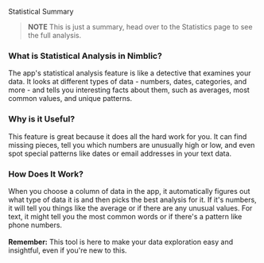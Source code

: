 Statistical Summary

> **NOTE** This is just a summary, head over to the Statistics page to see the full analysis.

### **What is Statistical Analysis in Nimblic?**

The app's statistical analysis feature is like a detective that examines your data. It looks at different types of data - numbers, dates, categories, and more - and tells you interesting facts about them, such as averages, most common values, and unique patterns.

### **Why is it Useful?**

This feature is great because it does all the hard work for you. It can find missing pieces, tell you which numbers are unusually high or low, and even spot special patterns like dates or email addresses in your text data.

### **How Does It Work?**

When you choose a column of data in the app, it automatically figures out what type of data it is and then picks the best analysis for it. If it's numbers, it will tell you things like the average or if there are any unusual values. For text, it might tell you the most common words or if there's a pattern like phone numbers.
&nbsp;  
&nbsp;  
**Remember:** This tool is here to make your data exploration easy and insightful, even if you're new to this. 